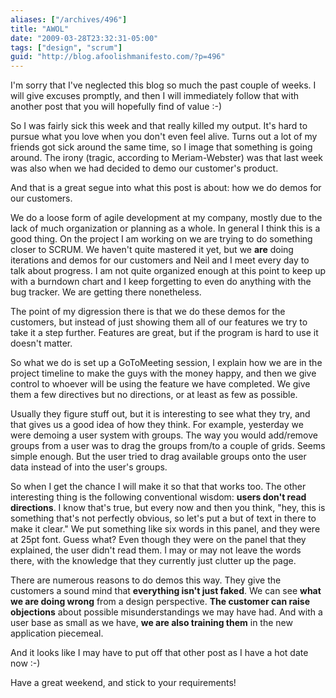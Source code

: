 ```yaml
---
aliases: ["/archives/496"]
title: "AWOL"
date: "2009-03-28T23:32:31-05:00"
tags: ["design", "scrum"]
guid: "http://blog.afoolishmanifesto.com/?p=496"
---
```

I'm sorry that I've neglected this blog so much the past couple of weeks. I will give excuses promptly, and then I will immediately follow that with another post that you will hopefully find of value :-)

So I was fairly sick this week and that really killed my output. It's hard to pursue what you love when you don't even feel alive. Turns out a lot of my friends got sick around the same time, so I image that something is going around. The irony (tragic, according to Meriam-Webster) was that last week was also when we had decided to demo our customer's product.

And that is a great segue into what this post is about: how we do demos for our customers.

We do a loose form of agile development at my company, mostly due to the lack of much organization or planning as a whole. In general I think this is a good thing. On the project I am working on we are trying to do something closer to SCRUM. We haven't quite mastered it yet, but we **are** doing iterations and demos for our customers and Neil and I meet every day to talk about progress. I am not quite organized enough at this point to keep up with a burndown chart and I keep forgetting to even do anything with the bug tracker. We are getting there nonetheless.

The point of my digression there is that we do these demos for the customers, but instead of just showing them all of our features we try to take it a step further. Features are great, but if the program is hard to use it doesn't matter.

So what we do is set up a GoToMeeting session, I explain how we are in the project timeline to make the guys with the money happy, and then we give control to whoever will be using the feature we have completed. We give them a few directives but no directions, or at least as few as possible.

Usually they figure stuff out, but it is interesting to see what they try, and that gives us a good idea of how they think. For example, yesterday we were demoing a user system with groups. The way you would add/remove groups from a user was to drag the groups from/to a couple of grids. Seems simple enough. But the user tried to drag available groups onto the user data instead of into the user's groups.

So when I get the chance I will make it so that that works too. The other interesting thing is the following conventional wisdom: **users don't read directions**. I know that's true, but every now and then you think, "hey, this is something that's not perfectly obvious, so let's put a but of text in there to make it clear." We put something like six words in this panel, and they were at 25pt font. Guess what? Even though they were on the panel that they explained, the user didn't read them. I may or may not leave the words there, with the knowledge that they currently just clutter up the page.

There are numerous reasons to do demos this way. They give the customers a sound mind that **everything isn't just faked**. We can see **what we are doing wrong** from a design perspective. **The customer can raise objections** about possible misunderstandings we may have had. And with a user base as small as we have, **we are also training them** in the new application piecemeal.

And it looks like I may have to put off that other post as I have a hot date now :-)

Have a great weekend, and stick to your requirements!

